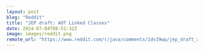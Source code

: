 ```yaml
---
layout: post
blog: "Reddit"
title: "JEP draft: AOT Linked Classes"
date: 2024-07-04T08:51:32Z
image: images/reddit.png
remote_url: "https://www.reddit.com/r/java/comments/1dv29wp/jep_draft_aot_linked_classes/"
---
```

